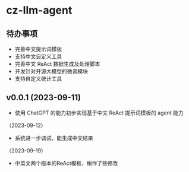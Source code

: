 # cz-llm-agent

## 待办事项

* 完善中文提示词模板
* 支持中文自定义工具
* 完善中文 ReAct 数据生成及处理脚本
* 开发针对开源大模型的微调模块
* 支持自定义统计工具

## v0.0.1 (2023-09-11)

* 使用 ChatGPT 的能力初步实现基于中文 ReAct 提示词模板的 agent 能力

（2023-09-12）

* 系统进一步调试，能生成中文结果

（2023-09-19）

* 中英文两个版本的ReAct模板，稍作了些修改

